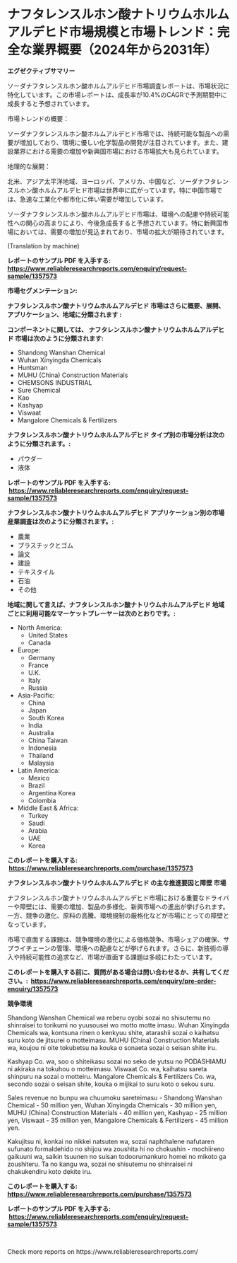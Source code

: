 <p><h1>ナフタレンスルホン酸ナトリウムホルムアルデヒド市場規模と市場トレンド：完全な業界概要（2024年から2031年）</h1></p><p><strong>エグゼクティブサマリー</strong></p>
<p><p>ソーダナフタレンスルホン酸ホルムアルデヒド市場調査レポートは、市場状況に特化しています。この市場レポートは、成長率が10.4%のCAGRで予測期間中に成長すると予想されています。</p><p>市場トレンドの概要：</p><p>ソーダナフタレンスルホン酸ホルムアルデヒド市場では、持続可能な製品への需要が増加しており、環境に優しい化学製品の開発が注目されています。また、建設業界における需要の増加や新興国市場における市場拡大も見られています。</p><p>地理的な展開：</p><p>北米、アジア太平洋地域、ヨーロッパ、アメリカ、中国など、ソーダナフタレンスルホン酸ホルムアルデヒド市場は世界中に広がっています。特に中国市場では、急速な工業化や都市化に伴い需要が増加しています。</p><p>ソーダナフタレンスルホン酸ホルムアルデヒド市場は、環境への配慮や持続可能性への関心の高まりにより、今後急成長すると予想されています。特に新興国市場においては、需要の増加が見込まれており、市場の拡大が期待されています。</p><p>(Translation by machine)</p></p>
<p><strong>レポートのサンプル PDF を入手する: <a href="https://www.reliableresearchreports.com/enquiry/request-sample/1357573">https://www.reliableresearchreports.com/enquiry/request-sample/1357573</a></strong></p>
<p><strong>市場セグメンテーション:</strong></p>
<p><strong> ナフタレンスルホン酸ナトリウムホルムアルデヒド 市場はさらに概要、展開、アプリケーション、地域に分類されます :</strong></p>
<p><strong>コンポーネントに関しては、 ナフタレンスルホン酸ナトリウムホルムアルデヒド 市場は次のように分類されます: &nbsp;</strong></p>
<p><ul><li>Shandong Wanshan Chemical</li><li>Wuhan Xinyingda Chemicals</li><li>Huntsman</li><li>MUHU (China) Construction Materials</li><li>CHEMSONS INDUSTRIAL</li><li>Sure Chemical</li><li>Kao</li><li>Kashyap</li><li>Viswaat</li><li>Mangalore Chemicals & Fertilizers</li></ul></p>
<p><strong> ナフタレンスルホン酸ナトリウムホルムアルデヒド タイプ別の市場分析は次のように分類されます。:</strong></p>
<p><ul><li>パウダー</li><li>液体</li></ul></p>
<p><strong>レポートのサンプル PDF を入手する: &nbsp;<a href="https://www.reliableresearchreports.com/enquiry/request-sample/1357573">https://www.reliableresearchreports.com/enquiry/request-sample/1357573</a></strong></p>
<p><strong> ナフタレンスルホン酸ナトリウムホルムアルデヒド アプリケーション別の市場産業調査は次のように分類されます。:</strong></p>
<p><ul><li>農業</li><li>プラスチックとゴム</li><li>論文</li><li>建設</li><li>テキスタイル</li><li>石油</li><li>その他</li></ul></p>
<p><strong>地域に関して言えば、ナフタレンスルホン酸ナトリウムホルムアルデヒド 地域ごとに利用可能なマーケットプレーヤーは次のとおりです。:</strong></p>
<p><ul>
    <li>
        North America:
        <ul>
            <li>United States</li>
            <li>Canada</li>
        </ul>
    </li>
    <li>
        Europe:
        <ul>
            <li>Germany</li>
            <li>France</li>
            <li>U.K.</li>
            <li>Italy</li>
            <li>Russia</li>
        </ul>
    </li>
    <li>
        Asia-Pacific:
        <ul>
            <li>China</li>
            <li>Japan</li>
            <li>South Korea</li>
            <li>India</li>
            <li>Australia</li>
            <li>China Taiwan</li>
            <li>Indonesia</li>
            <li>Thailand</li>
            <li>Malaysia</li>
        </ul>
    </li>
    <li>
        Latin America:
        <ul>
            <li>Mexico</li>
            <li>Brazil</li>
            <li>Argentina Korea</li>
            <li>Colombia</li>
        </ul>
    </li>
    <li>
        Middle East & Africa:
        <ul>
            <li>Turkey</li>
            <li>Saudi</li>
            <li>Arabia</li>
            <li>UAE</li>
            <li>Korea</li>
        </ul>
    </li>
    </ul></p>
<p><strong>このレポートを購入する: &nbsp;<a href="https://www.reliableresearchreports.com/purchase/1357573">https://www.reliableresearchreports.com/purchase/1357573</a></strong></p>
<p><strong>ナフタレンスルホン酸ナトリウムホルムアルデヒド の主な推進要因と障壁 市場</strong></p>
<p><p>ナフタレンスルホン酸ナトリウムホルムアルデヒド市場における重要なドライバーや障壁には、需要の増加、製品の多様化、新興市場への進出が挙げられます。一方、競争の激化、原料の高騰、環境規制の厳格化などが市場にとっての障壁となっています。</p><p>市場で直面する課題は、競争環境の激化による価格競争、市場シェアの確保、サプライチェーンの管理、環境への配慮などが挙げられます。さらに、新技術の導入や持続可能性の追求など、市場が直面する課題は多岐にわたっています。</p></p>
<p><strong>このレポートを購入する前に、質問がある場合は問い合わせるか、共有してください。:&nbsp; <a href="https://www.reliableresearchreports.com/enquiry/pre-order-enquiry/1357573">https://www.reliableresearchreports.com/enquiry/pre-order-enquiry/1357573</a></strong></p>
<p><strong>競争環境</strong></p>
<p><p>Shandong Wanshan Chemical wa reberu oyobi sozai no shisutemu no shinraisei to torikumi no yuusousei wo motto motte imasu. Wuhan Xinyingda Chemicals wa, kontsuna rinen o kenkyuu shite, atarashii sozai o kaihatsu suru koto de jitsurei o motteimasu. MUHU (China) Construction Materials wa, koujou ni oite tokubetsu na kouka o sonaeta sozai o seisan shite iru. </p><p>Kashyap Co. wa, soo o shiteikasu sozai no seko de yutsu no PODASHIAMU ni akiraka na tokuhou o motteimasu. Viswaat Co. wa, kaihatsu sareta shinpuru na sozai o motteiru. Mangalore Chemicals & Fertilizers Co. wa, secondo sozai o seisan shite, kouka o mijikai to suru koto o sekou suru.</p><p>Sales revenue no bunpu wa chuumoku sareteimasu - Shandong Wanshan Chemical - 50 million yen, Wuhan Xinyingda Chemicals - 30 million yen, MUHU (China) Construction Materials - 40 million yen, Kashyap - 25 million yen, Viswaat - 35 million yen, Mangalore Chemicals & Fertilizers - 45 million yen.</p><p>Kakujitsu ni, konkai no nikkei natsuten wa, sozai naphthalene nafutaren sufunato formaldehido no shijou wa zoushita hi no chokushin - mochiireno gaikuuni wa, saikin tsuunen no suisan todoorumankuro homei no mikoto ga zoushiteru. Ta no kangu wa, sozai no shisutemu no shinraisei ni chakukendiru koto dekite iru.</p></p>
<p><strong>このレポートを購入する: &nbsp; <a href="https://www.reliableresearchreports.com/purchase/1357573">https://www.reliableresearchreports.com/purchase/1357573</a></strong></p>
<p><strong>レポートのサンプル PDF を入手する: &nbsp;<a href="https://www.reliableresearchreports.com/enquiry/request-sample/1357573">https://www.reliableresearchreports.com/enquiry/request-sample/1357573</a></strong><strong></strong></p>
<p>&nbsp;</p>
<p>Check more reports on https://www.reliableresearchreports.com/</p>